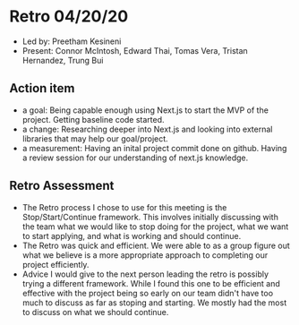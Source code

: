 # Retro 04/20/20

* Led by: Preetham Kesineni
* Present: Connor McIntosh, Edward Thai, Tomas Vera, Tristan Hernandez, Trung Bui

## Action item

* a goal: Being capable enough using Next.js to start the MVP of the project. Getting baseline code started.
* a change: Researching deeper into Next.js and looking into external libraries that may help our goal/project.
* a measurement: Having an inital project commit done on github. Having a review session for our understanding of next.js knowledge.



## Retro Assessment

* The Retro process I chose to use for this meeting is the Stop/Start/Continue framework. This involves initially discussing with the team what we would like to stop doing for the project, what we want to start applying, and what is working and should continue.
* The Retro was quick and efficient. We were able to as a group figure out what we believe is a more appropriate approach to completing our project efficiently.
* Advice I would give to the next person leading the retro is possibly trying a different framework. While I found this one to be efficient and effective with the project being so early on our team didn't have too much to discuss as far as stoping and starting. We mostly had the most to discuss on what we should continue.
